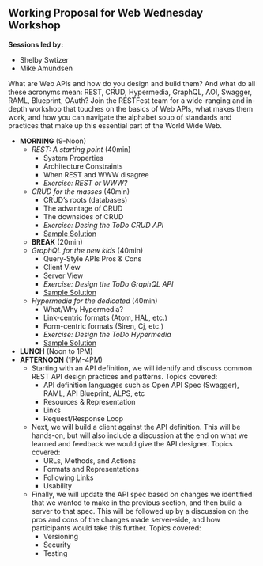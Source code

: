 ## Working Proposal for Web Wednesday Workshop

**Sessions led by:**
 * Shelby Swtizer
 * Mike Amundsen
 
What are Web APIs and how do you design and build them? And what do all these acronyms mean: REST, CRUD, Hypermedia, GraphQL, AOI, Swagger, RAML, Blueprint, OAuth?  Join the RESTFest team for a wide-ranging and in-depth workshop that touches on the basics of Web APIs, what makes them work, and how you can navigate the alphabet soup of standards and practices that make up this essential part of the World Wide Web.

- **MORNING** (9-Noon)
  - *REST: A starting point* (40min)
    - System Properties
    - Architecture Constraints
    - When REST and WWW disagree
    - _Exercise: REST or WWW?_
  - *CRUD for the masses* (40min)
    - CRUD’s roots (databases)
    - The advantage of CRUD
    - The downsides of CRUD
    - _Exercise: Desing the ToDo CRUD API_
    - [Sample Solution](https://github.com/apiacademy/tasks-crud)
  - **BREAK** (20min)
  - *GraphQL for the new kids* (40min)
    - Query-Style APIs Pros & Cons
    - Client View
    - Server View
    - _Exercise: Design the ToDo GraphQL API_
    - [Sample Solution](https://github.com/mamund/graphql-todo)
  - *Hypermedia for the dedicated* (40min)
    - What/Why Hypermedia?
    - Link-centric formats (Atom, HAL, etc.)
    - Form-centric formats (Siren, Cj, etc.)
    - _Exercise: Design the ToDo Hypermedia_
    - [Sample Solution](https://github.com/apiacademy/tasks-hypermedia)
- **LUNCH** (Noon to 1PM)
- **AFTERNOON** (1PM-4PM)
  - Starting with an API definition, we will identify and discuss common REST API design practices and patterns. Topics covered:
    - API definition languages such as Open API Spec (Swagger), RAML, API Blueprint, ALPS, etc
    - Resources & Representation
    - Links
    - Request/Response Loop
  - Next, we will build a client against the API definition. This will be hands-on, but will also include a discussion at the end on what we learned and feedback we would give the API designer. Topics covered:
    - URLs, Methods, and Actions
    - Formats and Representations
    - Following Links
    - Usability
  - Finally, we will update the API spec based on changes we identified that we wanted to make in the previous section, and then build a server to that spec. This will be followed up by a discussion on the pros and cons of the changes made server-side, and how participants would take this further. Topics covered:
    - Versioning
    - Security
    - Testing

<!--
- **AFTERNOON** (1PM-4PM)
  - *Anatomy of a Web API Server* (40min)
    - The Request/Response Loop
    - Data & Objects
    - Resources & Representation
    - _Exercise: Map out the ToDo Server_
  - *Anatomy of a Web API Client* (40min)
    - The Request/Response Loop
    - URLs, Methods, and Actions
    - Formats and Representations
    - _Exercise: Map out the ToDo ClientApp_
  - *BREAK* (20min)
  - *API Definition Languages* (40min)
    - WSDL/WADL
    - Swagger/RAML/Apiary
    - ALPS/DCAP
    - _Exercise: Describe the ToDo API_
  - *The Hard Stuff* (40min)
    - Documentation
    - Versioning
    - Discovery
    - Security
    - _Exericise: Supporting the ToDo API_
- **Alternative Afternoon** (1PM-4PM)
  - Starting with an API definition, we will identify and discuss common REST API design practices and patterns. Topics covered:
    - API definition languages such as Open API Spec (Swagger), RAML, API Blueprint, ALPS, etc
    - Resources & Representation
    - Links
    - Request/Response Loop
  - Next, we will build a client against the API definition. This will be hands-on, but will also include a discussion at the end on what we learned and feedback we would give the API designer. Topics covered:
    - URLs, Methods, and Actions
    - Formats and Representations
    - Following Links
    - Usability
  - Finally, we will update the API spec based on changes we identified that we wanted to make in the previous section, and then build a server to that spec. This will be followed up by a discussion on the pros and cons of the changes made server-side, and how participants would take this further. Topics covered:
    - Versioning
    - Security
    - Testing
Things not covered above that would be interesting:
- Event-driven/Reactive approaches
- SOAP is left out (that’s ok, i think?)
- others?
-->
